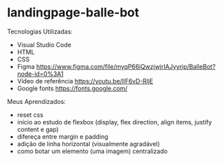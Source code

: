 # landingpage-balle-bot
 
Tecnologias Utilizadas:
- Visual Studio Code
- HTML
- CSS
- Figma https://www.figma.com/file/myqP66iQwzjwjrIAJyyrip/BalleBot?node-id=0%3A1
- Vídeo de referência https://youtu.be/llF6vD-RljE
- Google fonts https://fonts.google.com/

Meus Aprendizados:
- reset css
- início ao estudo de flexbox (display, flex direction, align items, justify content e gap)
- difereça entre margin e padding
- adição de linha horizontal (visualmente agradável)
- como botar um elemento (uma imagem) centralizado
